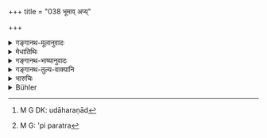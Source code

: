 +++
title = "038 भूमाव् अप्य्"

+++

<details><summary>गङ्गानथ-मूलानुवादः</summary>

“In this world, seeds sown in season by the cultivators even in one and the same plot of land spring-forth in various forms, according to their nature”.—(38)
</details>

<details><summary>मेधातिथिः</summary>

अनन्तरोक्तो ऽर्थ उदाहरणेन[^१००] व्याक्रियते । **एककेदारे-** अपिर् अत्र[^१०१] योजनीयः । एकस्मिन्न् अपि क्षेत्रे भूमेः, **काले** यस्य बीजस्य यो वैकः कालस् तस्मिन्न् **उप्तनि** कर्षकैर् भिन्न**रूपाणि** **जायन्ते बीजानि** **स्वभावा**नुविधानाद् इत्य् अर्थः । यदि च क्षेत्रे प्राधान्यं स्यात् क्षेत्रस्यैकत्वात् सर्वाण्य् एकरूपाणि स्युः ॥ ९.३८ ॥


[^१०१]:
     M G: 'pi paratra


[^१००]:
     M G DK: udāharaṇād
</details>

<details><summary>गङ्गानथ-भाष्यानुवादः</summary>

What has been just said is further explained by means of an example.

‘*In one and the same plot*’— the particle ‘*api*’ being construed after ‘*kedāre*’—*i.e*., in one and the same field,—‘*sown in season*’,—*i.e*., at the time that may be fit for each of the seeds concerned,—‘*by the cultivators*,’—‘*spring forth in various forms*’,—each seed being produced in its own peculiar form.

If the soil were the more important factor, all the products would have been of one and the same quality; since the soil is one and the same for all.—(38)
</details>

<details><summary>गङ्गानथ-तुल्य-वाक्यानि</summary>

**(verses 9.31-44)**

See Comparative notes for [Verse
9.31].
</details>

<details><summary>भारुचिः</summary>

यतश् च ।

बीजानुविधानेन भूमिजात्यननुविधानेन च ॥ ९.३८ ॥
</details>

<details><summary>Bühler</summary>

038	In this world seeds of different kinds, sown at the proper time in the land, even in one field, come forth (each) according to its kind.
</details>
